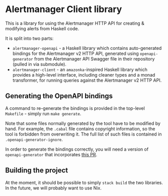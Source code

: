 # Alertmanager Client library

This is a library for using the Alertmanager HTTP API for creating & modifying alerts from Haskell code.

It is split into two parts:
  * `alertmanager-openapi` - a Haskell library which contains auto-generated bindings for the Alertmanager v2 HTTP API, generated using `openapi-generator` from the Alertmanager API Swagger file in their repository (pulled in via submodule).
  * `alertmanager-client` - an `amazonka`-inspired Haskell library which provides a high-level interface, including cleaner types and a monad transformer, for running queries against the Alertmanager v2 HTTP API.

## Generating the OpenAPI bindings

A command to re-generate the bindings is provided in the top-level `Makefile` - simply run `make generate`.

Note that some files normally generated by the tool have to be modified by hand. For example, the `.cabal` file contains copyright information, so the tool is forbidden from overwriting it. The full list of such files is contained in `.openapi-generator-ignore`.

In order to generate the bindings correctly, you will need a version of `openapi-generator` that incorporates [this PR](https://github.com/OpenAPITools/openapi-generator/pull/9916).

## Building the project

At the moment, it should be possible to simply `stack build` the two libraries. In the future, we will probably want to use Nix.
